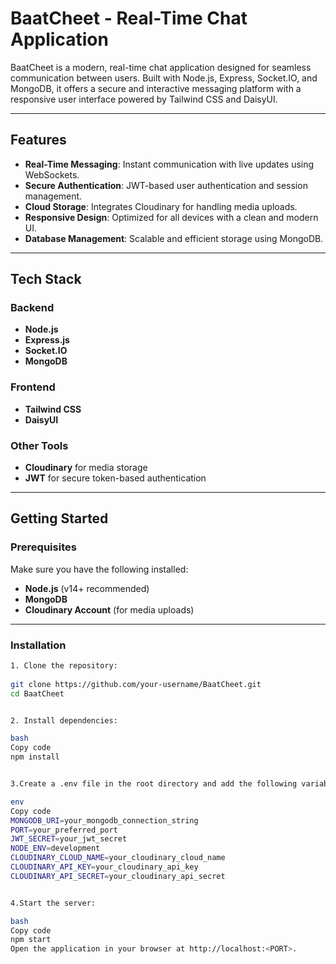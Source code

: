 # BaatCheet - Real-Time Chat Application

BaatCheet is a modern, real-time chat application designed for seamless communication between users. Built with Node.js, Express, Socket.IO, and MongoDB, it offers a secure and interactive messaging platform with a responsive user interface powered by Tailwind CSS and DaisyUI.

---

## Features
- **Real-Time Messaging**: Instant communication with live updates using WebSockets.
- **Secure Authentication**: JWT-based user authentication and session management.
- **Cloud Storage**: Integrates Cloudinary for handling media uploads.
- **Responsive Design**: Optimized for all devices with a clean and modern UI.
- **Database Management**: Scalable and efficient storage using MongoDB.

---

## Tech Stack

### Backend
- **Node.js**
- **Express.js**
- **Socket.IO**
- **MongoDB**

### Frontend
- **Tailwind CSS**
- **DaisyUI**

### Other Tools
- **Cloudinary** for media storage
- **JWT** for secure token-based authentication

---

## Getting Started

### Prerequisites
Make sure you have the following installed:
- **Node.js** (v14+ recommended)
- **MongoDB**
- **Cloudinary Account** (for media uploads)

---

### Installation
```bash
1. Clone the repository:
   
git clone https://github.com/your-username/BaatCheet.git
cd BaatCheet


2. Install dependencies:

bash
Copy code
npm install


3.Create a .env file in the root directory and add the following variables:

env
Copy code
MONGODB_URI=your_mongodb_connection_string
PORT=your_preferred_port
JWT_SECRET=your_jwt_secret
NODE_ENV=development
CLOUDINARY_CLOUD_NAME=your_cloudinary_cloud_name
CLOUDINARY_API_KEY=your_cloudinary_api_key
CLOUDINARY_API_SECRET=your_cloudinary_api_secret


4.Start the server:

bash
Copy code
npm start
Open the application in your browser at http://localhost:<PORT>.
